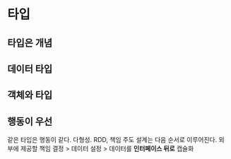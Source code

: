 # 타입

## 타입은 개념

## 데이터 타입

## 객체와 타입

## 행동이 우선
같은 타입은 행동이 같다.
다형성.
RDD, 책임 주도 설계는 다음 순서로 이루어진다.
외부에 제공할 책임 결정 > 데이터 설정 > 데이터를 **인터페이스 뒤로** 캡슐화
